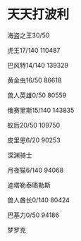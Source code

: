 # 天天打波利

海盗之王30/50

虎王17/140 110487

巴风特14/140 139329

黄金虫16/50 86618

兽人英雄0/50 80559

俄赛里斯15/140 143835

蚁后20/50 109750

皮里恩6/20 90253

深渊骑士

月夜猫6/140 94068

迪塔勒泰晤勒斯

兽人酋长0/140 80424

巴基力0/50 94186

梦罗克
